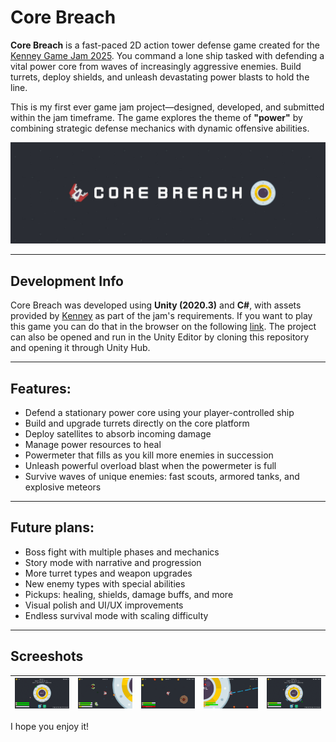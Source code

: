 # Core Breach

**Core Breach** is a fast-paced 2D action tower defense game created for the [Kenney Game Jam 2025](https://itch.io/jam/kenney-jam-2025). You command a lone ship tasked with defending a vital power core from waves of increasingly aggressive enemies. Build turrets, deploy shields, and unleash devastating power blasts to hold the line.

This is my first ever game jam project—designed, developed, and submitted within the jam timeframe. The game explores the theme of **"power"** by combining strategic defense mechanics with dynamic offensive abilities.

![Core Breach Banner](./README_IMAGES/banner.jpg)

---

## Development Info

Core Breach was developed using **Unity (2020.3)** and **C#**, with assets provided by [Kenney](https://kenney.nl/assets) as part of the jam's requirements. If you want to play this game you can do that in the browser on the following [link](https://h-gajdov.itch.io/core-breach). The project can also be opened and run in the Unity Editor by cloning this repository and opening it through Unity Hub.

---

## Features:
- Defend a stationary power core using your player-controlled ship
- Build and upgrade turrets directly on the core platform
- Deploy satellites to absorb incoming damage
- Manage power resources to heal
- Powermeter that fills as you kill more enemies in succession
- Unleash powerful overload blast when the powermeter is full
- Survive waves of unique enemies: fast scouts, armored tanks, and explosive meteors

---

## Future plans:
- Boss fight with multiple phases and mechanics
- Story mode with narrative and progression
- More turret types and weapon upgrades
- New enemy types with special abilities
- Pickups: healing, shields, damage buffs, and more
- Visual polish and UI/UX improvements
- Endless survival mode with scaling difficulty

---

## Screeshots

| ![](./README_IMAGES/img1.png) | ![](./README_IMAGES/img2.png) | ![](./README_IMAGES/img3.png) | ![](./README_IMAGES/img4.png) | ![](./README_IMAGES/img5.png) |
|:---------------:|:---------------:|:---------------:|:---------------:|:---------------:|

I hope you enjoy it!